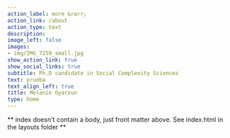 ```yaml
---
action_label: more &rarr;
action_link: /about
action_type: text
description: 
image_left: false
images:
- img/IMG_7259_small.jpg
show_action_link: true
show_social_links: true
subtitle: Ph.D candidate in Social Complexity Sciences
text: prueba
text_align_left: true
title: Melanie Oyarzun
type: home
---
```


** index doesn't contain a body, just front matter above.
See index.html in the layouts folder **
